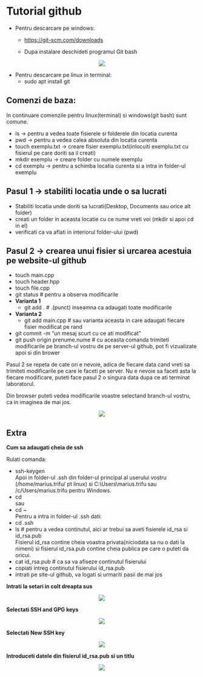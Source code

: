 # Tutorial github

 - Pentru descarcare pe windows:
   - https://git-scm.com/downloads

   - Dupa instalare deschideti programul Git bash
<p align="center">
  <img src="https://github.com/Laborator-POO-2021/Tutorial-upload/blob/master/Screenshot_1.png" />
</p>

 - Pentru descarcare pe linux in terminal:
   - sudo apt install git

## Comenzi de baza:
In continuare comenzile pentru linux(terminal) si windows(git bash) sunt comune.
- ls -> pentru a vedea toate fisierele si folderele din locatia curenta
- pwd -> pentru a vedea calea absoluta din locatia curenta
- touch exemplu.txt -> creare fisier exemplu.txt(inlocuiti exemplu.txt cu fisierul pe care doriti sa il creati)
- mkdir exemplu -> creare folder cu numele exemplu
- cd exemplu -> pentru a schimba locatia curenta si a intra in folder-ul exemplu

## Pasul 1 -> stabiliti locatia unde o sa lucrati
- Stabiliti locatia unde doriti sa lucrati(Desktop, Documents sau orice alt folder)
- creati un folder in aceasta locatie cu ce nume vreti voi (mkdir si apoi cd in el)
- verificati ca va aflati in interiorul folder-ului (pwd)

## Pasul 2 -> crearea unui fisier si urcarea acestuia pe website-ul github
- touch main.cpp
- touch header.hpp
- touch file.cpp
- git status # pentru a observa modificarile
- **Varianta 1**
    - git add . # .(punct) inseamna ca adaugati toate modificarile
- **Varianta 2**
    - git add main.cpp # sau varianta aceasta in care adaugati fiecare fisier modificat pe rand
- git commit -m “un mesaj scurt cu ce ati modificat”
- git push origin prenume.nume # cu aceasta comanda trimiteti modificarile pe branch-ul vostru de pe server-ul github, pot fi vizualizate apoi si din brower

Pasul 2 se repeta de cate ori e nevoie, adica de fiecare data cand vreti sa trimiteti modificarile pe care le faceti pe server.
Nu e nevoie sa faceti asta la fiecare modificare, puteti face pasul 2 o singura data dupa ce ati terminat laboratorul.

Din browser puteti vedea modificarile voastre selectand branch-ul vostru, ca in imaginea de mai jos.
<p align="center">
  <img src="https://github.com/Laborator-POO-2021/Tutorial-upload/blob/master/Screenshot_2.png" />
</p>

## Extra

**Cum sa adaugati cheia de ssh**

Rulati comanda:
- ssh-keygen\
Apoi in folder-ul .ssh din folder-ul principal al userului vostru (/home/marius.trifu/ pt linux) si C:\Users\marius.trifu sau /c/Users/marius.trifu pentru Windows.
- cd\
sau
- cd ~\
Pentru a intra in folder-ul .ssh dati:
- cd .ssh
- ls # pentru a vedea continutul, aici ar trebui sa aveti fisierele id_rsa si id_rsa.pub\
Fisierul id_rsa contine cheia voastra privata(niciodata sa nu o dati la nimeni) si fisierul id_rsa.pub contine cheia publica pe care o puteti da oricui.
- cat id_rsa.pub # ca sa va afiseze continutul fisierului
- copiati intreg continutul fisierului id_rsa.pub
- intrati pe site-ul github, va logati si urmariti pasii de mai jos

<p><b>Intrati la setari in colt dreapta sus</b></p>

<p align="center">
  <img src="https://github.com/Laborator-POO-2021/Tutorial-upload/blob/master/Screenshot_4.png" />
</p>
<p><b>Selectati SSH and GPG keys</b></p>

<p align="center">
  <img src="https://github.com/Laborator-POO-2021/Tutorial-upload/blob/master/Screenshot_5.png" />
</p>
<p><b>Selectati New SSH key</b></p>

<p align="center">
  <img src="https://github.com/Laborator-POO-2021/Tutorial-upload/blob/master/Screenshot_7.png" />
</p>
<p><b>Introduceti datele din fisierul id_rsa.pub si un titlu</b></p>

<p align="center">
  <img src="https://github.com/Laborator-POO-2021/Tutorial-upload/blob/master/Screenshot_6.png" />
</p>
